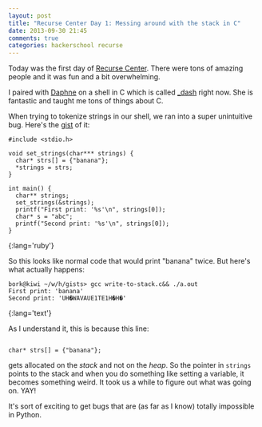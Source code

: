 ```yaml
---
layout: post
title: "Recurse Center Day 1: Messing around with the stack in C"
date: 2013-09-30 21:45
comments: true
categories: hackerschool recurse
---
```


Today was the first day of [Recurse Center](http://recurse.com).
There were tons of amazing people and it was fun and a bit overwhelming.

I paired with [Daphne](https://github.com/lifeissweetgood) on a shell in
C which is called [_dash](https://github.com/lifeissweetgood/_dash)
right now. She is fantastic and taught me tons of things about C.

When trying to tokenize strings in our shell, we ran into a super
unintuitive bug.  Here's the [gist](https://gist.github.com/jvns/6772832) of it:
<!-- more -->

~~~
#include <stdio.h>

void set_strings(char*** strings) {
  char* strs[] = {"banana"};
  *strings = strs;
}

int main() {
  char** strings;
  set_strings(&strings);
  printf("First print: '%s'\n", strings[0]);
  char* s = "abc";
  printf("Second print: '%s'\n", strings[0]);
}
~~~
{:lang='ruby'}

So this looks like normal code that would print "banana" twice. But
here's what actually happens:

~~~
bork@kiwi ~/w/h/gists> gcc write-to-stack.c&& ./a.out
First print: 'banana'
Second print: 'UH�WAVAUE1TE1H�H�'
~~~
{:lang='text'}

As I understand it, this is because this line:

<code>
char* strs[] = {"banana"};
</code>

gets allocated on the *stack* and not on the *heap*. So the pointer in
`strings` points to the stack and when you do something like setting a
variable, it becomes something weird. It took us a while to figure out
what was going on. YAY!

It's sort of exciting to get bugs that are (as far as I know) totally
impossible in Python.
